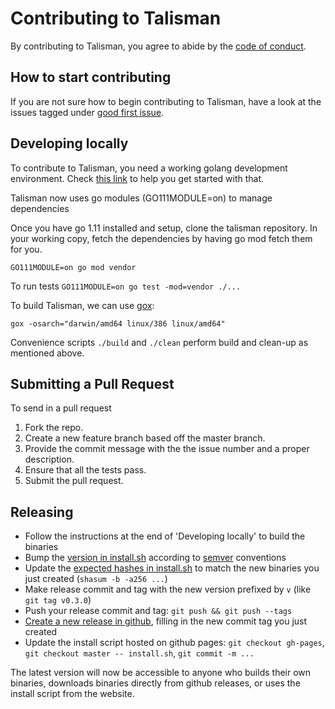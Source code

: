 # Contributing to Talisman

By contributing to Talisman, you agree to abide by the [code of conduct](CODE_OF_CONDUCT.md).

## How to start contributing

If you are not sure how to begin contributing to Talisman, have a look at the issues tagged under [good first issue](https://github.com/thoughtworks/talisman/labels/good%20first%20issue).

## Developing locally

To contribute to Talisman, you need a working golang development
environment. Check [this link](https://golang.org/doc/install) to help
you get started with that.

Talisman now uses go modules (GO111MODULE=on) to manage dependencies

Once you have go 1.11 installed and setup, clone the talisman repository. In your
working copy, fetch the dependencies by having go mod fetch them for
you.

```
GO111MODULE=on go mod vendor
```

To run tests `GO111MODULE=on go test -mod=vendor ./...`

To build Talisman, we can use [gox](https://github.com/mitchellh/gox):

```
gox -osarch="darwin/amd64 linux/386 linux/amd64"
```

Convenience scripts `./build` and `./clean` perform build and clean-up as mentioned above.

## Submitting a Pull Request

To send in a pull request

1. Fork the repo.
2. Create a new feature branch based off the master branch.
3. Provide the commit message with the the issue number and a proper description.
4. Ensure that all the tests pass.
5. Submit the pull request.

## Releasing

* Follow the instructions at the end of 'Developing locally' to build the binaries
* Bump the [version in install.sh](https://github.com/thoughtworks/talisman/blob/d4b1b1d11137dbb173bf681a03f16183a9d82255/install.sh#L10) according to [semver](https://semver.org/) conventions
* Update the [expected hashes in install.sh](https://github.com/thoughtworks/talisman/blob/d4b1b1d11137dbb173bf681a03f16183a9d82255/install.sh#L16-L18) to match the new binaries you just created (`shasum -b -a256 ...`)
* Make release commit and tag with the new version prefixed by `v` (like `git tag v0.3.0`)
* Push your release commit and tag: `git push && git push --tags`
* [Create a new release in github](https://github.com/thoughtworks/talisman/releases/new), filling in the new commit tag you just created
* Update the install script hosted on github pages: `git checkout gh-pages`, `git checkout master -- install.sh`, `git commit -m ...`

The latest version will now be accessible to anyone who builds their own binaries, downloads binaries directly from github releases, or uses the install script from the website.
